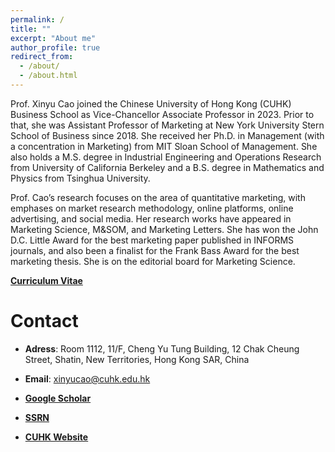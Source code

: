 ```yaml
---
permalink: /
title: ""
excerpt: "About me"
author_profile: true
redirect_from: 
  - /about/
  - /about.html
---
```

Prof. Xinyu Cao joined the Chinese University of Hong Kong (CUHK) Business School as Vice-Chancellor Associate Professor in 2023. Prior to that, she was Assistant Professor of Marketing at New York University Stern School of Business since 2018. She received her Ph.D. in Management (with a concentration in Marketing) from MIT Sloan School of Management. She also holds a M.S. degree in Industrial Engineering and Operations Research from University of California Berkeley and a B.S. degree in Mathematics and Physics from Tsinghua University. 

Prof. Cao’s research focuses on the area of quantitative marketing, with emphases on market research methodology, online platforms, online advertising, and social media. Her research works have appeared in Marketing Science, M&SOM, and Marketing Letters. She has won the John D.C. Little Award for the best marketing paper published in INFORMS journals, and also been a finalist for the Frank Bass Award for the best marketing thesis. She is on the editorial board for Marketing Science.


[**Curriculum Vitae**](https://www.dropbox.com/s/6ap2krtsmzc0o74/CV.docx?dl=0)


Contact
======
* **Adress**: Room 1112, 11/F, Cheng Yu Tung Building, 12 Chak Cheung Street, Shatin, New Territories, Hong Kong SAR, China

* **Email**: [xinyucao@cuhk.edu.hk](mailto:xinyucao@cuhk.edu.hk)

* [**Google Scholar**](https://scholar.google.com/citations?user=ScwrGA0AAAAJ&hl=en)

* [**SSRN**](https://papers.ssrn.com/sol3/cf_dev/AbsByAuth.cfm?per_id=2526499)

* [**CUHK Website**](https://www.bschool.cuhk.edu.hk/staff/cao-xinyu/)